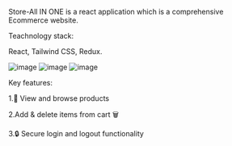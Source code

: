 Store-All IN ONE is a react application which is a comprehensive Ecommerce website.

Teachnology stack:

React, Tailwind CSS, Redux.

![image](https://github.com/user-attachments/assets/a6c6db49-7895-49d1-96c5-a582c27e9bc2) ![image](https://github.com/user-attachments/assets/8c47b7d0-3ef0-40fc-962f-329093a24226) ![image](https://github.com/user-attachments/assets/b1449e1b-d374-4d02-8977-86680dca8985)

Key features:

1.🛒 View and browse products

2.Add & delete items from cart 🗑️

3.🔒 Secure login and logout functionality
